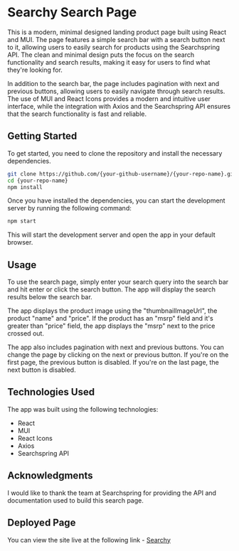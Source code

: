 # Searchy Search Page #
This is a modern, minimal designed landing product page built using React and MUI. The page features a simple search bar with a search button next to it, allowing users to easily search for products using the Searchspring API. The clean and minimal design puts the focus on the search functionality and search results, making it easy for users to find what they're looking for.

In addition to the search bar, the page includes pagination with next and previous buttons, allowing users to easily navigate through search results. The use of MUI and React Icons provides a modern and intuitive user interface, while the integration with Axios and the Searchspring API ensures that the search functionality is fast and reliable.

## Getting Started ##
To get started, you need to clone the repository and install the necessary dependencies.

``` bash
git clone https://github.com/{your-github-username}/{your-repo-name}.git
cd {your-repo-name}
npm install 
```

Once you have installed the dependencies, you can start the development server by running the following command:

``` bash
npm start
```
This will start the development server and open the app in your default browser.

## Usage ##
To use the search page, simply enter your search query into the search bar and hit enter or click the search button. The app will display the search results below the search bar.

The app displays the product image using the "thumbnailImageUrl", the product "name" and "price". If the product has an "msrp" field and it's greater than "price" field, the app displays the "msrp" next to the price crossed out.

The app also includes pagination with next and previous buttons. You can change the page by clicking on the next or previous button. If you're on the first page, the previous button is disabled. If you're on the last page, the next button is disabled.

## Technologies Used ##
The app was built using the following technologies:

* React
* MUI
* React Icons
* Axios
* Searchspring API

## Acknowledgments ##
I would like to thank the team at Searchspring for providing the API and documentation used to build this search page.

## Deployed Page ##
You can view the site live at the following link - [Searchy](https://camball96.github.io/searchspring/)
